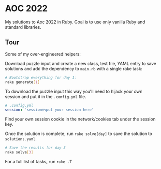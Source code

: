 # AOC 2022

My solutions to Aoc 2022 in Ruby. Goal is to use only vanilla Ruby and standard libraries.

## Tour

Some of my over-engineered helpers:

Download puzzle input and create a new class, test file, YAML entry to save solutions and add the dependency to `main.rb` 
with a single rake task:

```sh
# Bootstrap everything for day 1:
rake generate[1]
```

To download the puzzle input this way you'll need to hijack your own session and put it in the `.config.yml` file.

```yml
# .config.yml
session: 'session=<put your session here'

```
Find your own session cookie in the network/cookies tab under the session key.

Once the solution is complete, run `rake solve[day]` to save the solution to `solutions.yaml`.

```sh
# Save the results for day 3
rake solve[3]
```

For a full list of tasks, run `rake -T`
